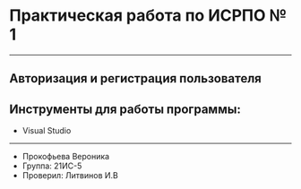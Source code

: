 
# Практическая работа по ИСРПО № 1

-----

## Авторизация и регистрация пользователя

## Инструменты для работы программы:

* Visual Studio

-----

* Прокофьева Вероника 
* Группа: 21ИС-5
* Проверил: Литвинов И.В